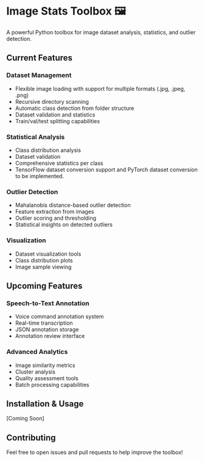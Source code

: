 # Image Stats Toolbox 🖼️

A powerful Python toolbox for image dataset analysis, statistics, and outlier detection.

## Current Features

### Dataset Management
- Flexible image loading with support for multiple formats (.jpg, .jpeg, .png)
- Recursive directory scanning
- Automatic class detection from folder structure
- Dataset validation and statistics
- Train/val/test splitting capabilities

### Statistical Analysis
- Class distribution analysis
- Dataset validation
- Comprehensive statistics per class
- TensorFlow dataset conversion support and PyTorch dataset conversion to be implemented.

### Outlier Detection
- Mahalanobis distance-based outlier detection
- Feature extraction from images
- Outlier scoring and thresholding
- Statistical insights on detected outliers

### Visualization
- Dataset visualization tools
- Class distribution plots
- Image sample viewing

## Upcoming Features


### Speech-to-Text Annotation
- Voice command annotation system
- Real-time transcription
- JSON annotation storage
- Annotation review interface

### Advanced Analytics
- Image similarity metrics
- Cluster analysis
- Quality assessment tools
- Batch processing capabilities

## Installation & Usage

[Coming Soon]

## Contributing

Feel free to open issues and pull requests to help improve the toolbox!

